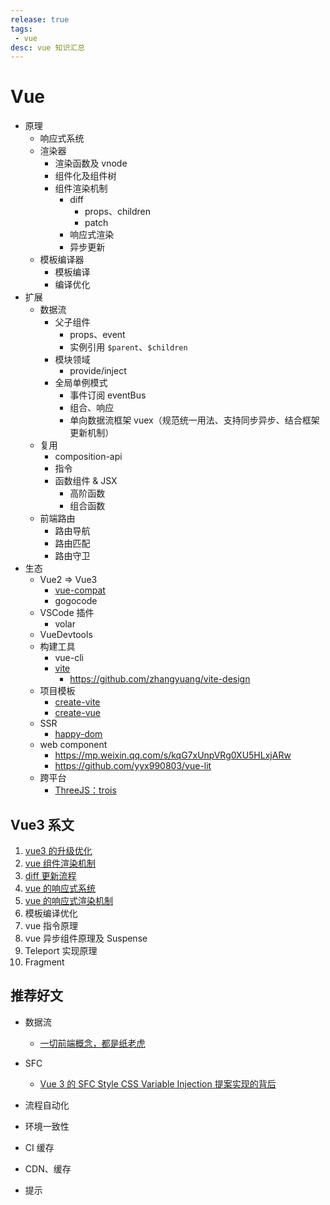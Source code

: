 ```yaml
---
release: true
tags:
 - vue
desc: vue 知识汇总
---
```


# Vue

- 原理
  - 响应式系统
  - 渲染器
    - 渲染函数及 vnode
    - 组件化及组件树
    - 组件渲染机制
      - diff
        - props、children
        - patch
      - 响应式渲染
      - 异步更新
  - 模板编译器
    - 模板编译
    - 编译优化
- 扩展
  - 数据流
    - 父子组件
      - props、event
      - 实例引用 `$parent`、`$children`
    - 模块领域
      - provide/inject
    - 全局单例模式  
      - 事件订阅 eventBus
      - 组合、响应
      - 单向数据流框架 vuex（规范统一用法、支持同步异步、结合框架更新机制）
  - 复用
    - composition-api
    - 指令
    - 函数组件 & JSX
      - 高阶函数
      - 组合函数
  - 前端路由
    - 路由导航
    - 路由匹配
    - 路由守卫
- 生态
  - Vue2 => Vue3
    - [vue-compat](https://github.com/vuejs/core/tree/main/packages/vue-compat)
    - gogocode
  - VSCode 插件
    - volar
  - VueDevtools
  - 构建工具
    - vue-cli
    - [vite](https://github.com/vitejs/vite) 
      - https://github.com/zhangyuang/vite-design
  - 项目模板
    - [create-vite](https://github.com/vitejs/vite/tree/main/packages/create-vite)
    - [create-vue](https://github.com/vuejs/create-vue)
  - SSR
    - [happy-dom](https://github.com/capricorn86/happy-dom)
  - web component
    - https://mp.weixin.qq.com/s/kqG7xUnpVRg0XU5HLxjARw
    - https://github.com/yyx990803/vue-lit
  - 跨平台
    - [ThreeJS：trois](https://github.com/troisjs/trois)

## Vue3 系文

1. [vue3 的升级优化](./vue3的升级优化.md)
2. [vue 组件渲染机制](./vue%20组件渲染机制.md)
3. [diff 更新流程](./diff%20更新流程.md)
4. [vue 的响应式系统](./vue%20的响应式系统.md)
5. [vue 的响应式渲染机制](./vue%20的响应式渲染机制.md)
6. 模板编译优化
7. vue 指令原理
8. vue 异步组件原理及 Suspense
9. Teleport 实现原理
10. Fragment

## 推荐好文

- 数据流
  - [一切前端概念，都是纸老虎](https://mp.weixin.qq.com/s/oF-MJ39zh0-R65Q4vPX8Dw)
- SFC
  - [Vue 3 的 SFC Style CSS Variable Injection 提案实现的背后](https://mp.weixin.qq.com/s/N1AoRSuK00V5QoZr4TWWvQ)


- 流程自动化
- 环境一致性
- CI 缓存
- CDN、缓存
- 提示